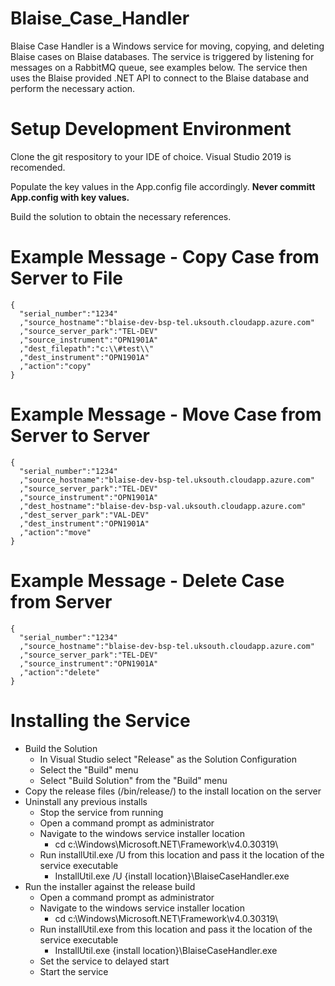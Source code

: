 # Blaise_Case_Handler

Blaise Case Handler is a Windows service for moving, copying, and deleting Blaise cases on Blaise databases. The service is triggered by listening for messages on a RabbitMQ queue, see examples below. The service then uses the Blaise provided .NET API to connect to the Blaise database and perform the necessary action.

# Setup Development Environment

Clone the git respository to your IDE of choice. Visual Studio 2019 is recomended.

Populate the key values in the App.config file accordingly. **Never committ App.config with key values.**

Build the solution to obtain the necessary references.

# Example Message - Copy Case from Server to File

```
{
  "serial_number":"1234"
  ,"source_hostname":"blaise-dev-bsp-tel.uksouth.cloudapp.azure.com"
  ,"source_server_park":"TEL-DEV"
  ,"source_instrument":"OPN1901A"
  ,"dest_filepath":"c:\\#test\\"
  ,"dest_instrument":"OPN1901A"
  ,"action":"copy"
}                     
```

# Example Message - Move Case from Server to Server

```
{
  "serial_number":"1234"
  ,"source_hostname":"blaise-dev-bsp-tel.uksouth.cloudapp.azure.com"
  ,"source_server_park":"TEL-DEV"
  ,"source_instrument":"OPN1901A"
  ,"dest_hostname":"blaise-dev-bsp-val.uksouth.cloudapp.azure.com"
  ,"dest_server_park":"VAL-DEV"
  ,"dest_instrument":"OPN1901A"
  ,"action":"move"
}                     
```

# Example Message - Delete Case from Server

```
{
  "serial_number":"1234"
  ,"source_hostname":"blaise-dev-bsp-tel.uksouth.cloudapp.azure.com"
  ,"source_server_park":"TEL-DEV"
  ,"source_instrument":"OPN1901A"
  ,"action":"delete"
}                     
```

# Installing the Service

  - Build the Solution
    - In Visual Studio select "Release" as the Solution Configuration
    - Select the "Build" menu
    - Select "Build Solution" from the "Build" menu
  - Copy the release files (/bin/release/) to the install location on the server
  - Uninstall any previous installs
    - Stop the service from running
    - Open a command prompt as administrator
    - Navigate to the windows service installer location
      - cd c:\Windows\Microsoft.NET\Framework\v4.0.30319\
    - Run installUtil.exe /U from this location and pass it the location of the service executable
      - InstallUtil.exe /U {install location}\BlaiseCaseHandler.exe
  - Run the installer against the release build
    - Open a command prompt as administrator
    - Navigate to the windows service installer location
      - cd c:\Windows\Microsoft.NET\Framework\v4.0.30319\
    - Run installUtil.exe from this location and pass it the location of the service executable
      - InstallUtil.exe {install location}\BlaiseCaseHandler.exe
    - Set the service to delayed start
    - Start the service
